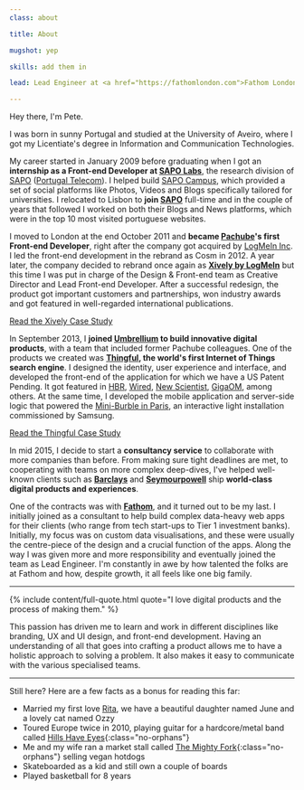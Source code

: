```yaml
---
class: about

title: About

mugshot: yep

skills: add them in

lead: Lead Engineer at <a href="https://fathomlondon.com">Fathom London</a>

---
```


Hey there, I'm Pete. <span data-anthro="howisday"></span>

I was born in sunny Portugal and studied at the University of Aveiro, where I got my Licentiate's degree in Information and Communication Technologies.

My career started in January 2009 before graduating when I got an **internship as a Front-end Developer at [SAPO Labs](http://labs.sapo.pt/)**, the research division of [SAPO](http://sapo.pt) ([Portugal Telecom](http://www.telecom.pt)). I helped build [SAPO Campus](http://campus.sapo.pt), which provided a set of social platforms like Photos, Videos and Blogs specifically tailored for universities. I relocated to Lisbon to **join [SAPO](http://sapo.pt)** full-time and in the couple of years that followed I worked on both their Blogs and News platforms, which were in the top 10 most visited portuguese websites.

I moved to London at the end October 2011 and **became [Pachube](http://www.haque.co.uk/pachube.php)'s first Front-end Developer**, right after the company got acquired by [LogMeIn Inc](https://logmein.com). I led the front-end development in the rebrand as Cosm in 2012. A year later, the company decided to rebrand once again as **[Xively by LogMeIn](https://xively.com)** but this time I was put in charge of the Design & Front-end team as Creative Director and Lead Front-end Developer. After a successful redesign, the product got important customers and partnerships, won industry awards and got featured in well-regarded international publications.

[Read the Xively Case Study](/case-studies/xively)

In September 2013, I **joined [Umbrellium](http://umbrellium.co.uk) to build innovative digital products**, with a team that included former Pachube colleagues. One of the products we created was **[Thingful](http://thingful.net), the world's first Internet of Things search engine**. I designed the identity, user experience and interface, and developed the front-end of the application for which we have a US Patent Pending. It got featured in [HBR](https://hbr.org/2014/10/the-internet-of-things-is-more-than-just-a-bunch-of-refrigerators/), [Wired](http://blog.thingful.net/post/85811252571/thingful-in-wireds-connective-ipad-kindle), [New Scientist](http://www.newscientist.com/article/dn24771-thingful-site-brings-linked-internet-of-things-to-life.html), [GigaOM](https://gigaom.com/2014/10/01/thingful-upgrades-its-search-engine-for-the-internet-of-things/), among others. At the same time, I developed the mobile application and server-side logic that powered the [Mini-Burble in Paris](https://www.youtube.com/watch?v=MjoumVT070A), an interactive light installation commissioned by Samsung.

[Read the Thingful Case Study](/case-studies/thingful)

In mid 2015, I decide to start a **consultancy service** to collaborate with more companies than before. From making sure tight deadlines are met, to cooperating with teams on more complex deep-dives, I've helped well-known clients such as **[Barclays](http://barclays.com)** and **[Seymourpowell](http://seymourpowell.com)** ship **world-class digital products and experiences**.

One of the contracts was with **[Fathom](https://fathom.com)**, and it turned out to be my last. I initially joined as a consultant to help build complex data-heavy web apps for their clients (who range from tech start-ups to Tier 1 investment banks). Initially, my focus was on custom data visualisations, and these were usually the centre-piece of the design and a crucial function of the apps. Along the way I was given more and more responsibility and eventually joined the team as Lead Engineer. I'm constantly in awe by how talented the folks are at Fathom and how, despite growth, it all feels like one big family.

<hr>

{% include content/full-quote.html quote="I love digital products and the process of making them." %}

This passion has driven me to learn and work in different disciplines like branding, UX and UI design, and front-end development. Having an understanding of all that goes into crafting a product allows me to have a holistic approach to solving a problem. It also makes it easy to communicate with the various specialised teams.

<hr>

Still here? Here are a few facts as a bonus for reading this far:

- Married my first love [Rita](http://heyrita.co.uk), we have a beautiful daughter named June and a lovely cat named Ozzy
- Toured Europe twice in 2010, playing guitar for a hardcore/metal band called [Hills Have Eyes](https://www.facebook.com/hillshaveeyes){:class="no-orphans"}
- Me and my wife ran a market stall called [The Mighty Fork](http://themightyfork.co.uk){:class="no-orphans"} selling vegan hotdogs
- Skateboarded as a kid and still own a couple of boards
- Played basketball for 8 years
